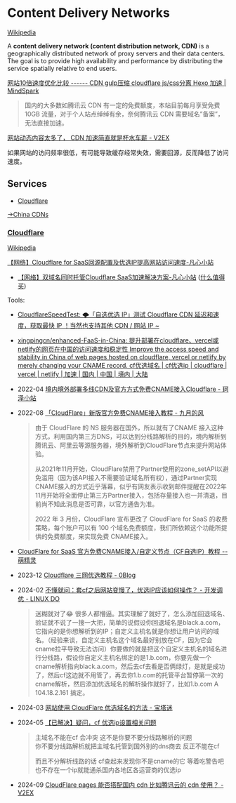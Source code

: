 # Content Delivery Networks
[Wikipedia](https://en.wikipedia.org/wiki/Content_delivery_network)

A **content delivery network (content distribution network, CDN)** is a geographically distributed network of proxy servers and their data centers. The goal is to provide high availability and performance by distributing the service spatially relative to end users.

[网站10倍速度优化比较 ------ CDN gulp压缩 cloudflare js/css分离 Hexo 加速 | MindSpark](https://wivwiv.com/post/speed-up-website-loading/)
> 国内的大多数如腾讯云 CDN 有一定的免费额度，本站目前每月享受免费 10GB 流量，对于个人站点绰绰有余，奈何腾讯云 CDN 需要域名”备案”，无法直接加速。

[网站动态内容太多了， CDN 加速简直就是杯水车薪 - V2EX](https://www.v2ex.com/t/1086066)

如果网站的访问频率很低，有可能导致缓存经常失效，需要回源，反而降低了访问速度。

## Services
- [Cloudflare](#cloudflare)

[→China CDNs](China.md)

### [Cloudflare](https://www.cloudflare.com/)
[Wikipedia](https://en.wikipedia.org/wiki/Cloudflare)

[【网络】Cloudflare for SaaS回源配置及优选IP提高网站访问速度-凡心小站](https://blog.2020111.xyz/archives/20240330.html)
- [【网络】双域名同时托管Cloudflare SaaS加速解决方案-凡心小站](https://blog.2020111.xyz/archives/20240518.html) ([什么值得买](https://post.smzdm.com/p/aov495g7/))

Tools:
- [CloudflareSpeedTest: 🌩「自选优选 IP」测试 Cloudflare CDN 延迟和速度，获取最快 IP ！当然也支持其他 CDN / 网站 IP ~](https://github.com/XIU2/CloudflareSpeedTest)
- [xingpingcn/enhanced-FaaS-in-China: 提升部署在cloudflare、vercel或netlify的网页在中国的访问速度和稳定性 Improve the access speed and stability in China of web pages hosted on cloudflare, vercel or netlify by merely changing your CNAME record. cf优选域名 | cf优选ip | cloudflare | vercel | netlify | 加速 | 国内 | 中国 | 境内 | 大陆](https://github.com/xingpingcn/enhanced-FaaS-in-China)

- 2022-04 [境内境外部署多线CDN及官方方式免费CNAME接入Cloudflare - 珂泽小站](https://www.kezez.com/archives/134.html)
- 2022-08 [「CloudFlare」新版官方免费CNAME接入教程 - 九月的风](https://sep.cc/cloudflare-cname.html)

  > 由于 CloudFlare 的 NS 服务器在国外，所以就有了CNAME 接入这种方式，利用国内第三方DNS，可以达到分线路解析的目的，境内解析到腾讯云、阿里云等源服务器，境外解析到CloudFlare节点来提升网站体验。
  > 
  > 从2021年11月开始，CloudFlare禁用了Partner使用的zone_setAPI以避免滥用（因为该API接入不需要验证域名所有权），通过Partner实现CNAME接入的方式近乎落幕，似乎有网友表示收到邮件提醒在2022年11月开始将全面停止第三方Partner接入，包括存量接入也一并清退，目前尚不知此消息是否可靠，以官方通告为准。
  > 
  > 2022 年 3 月份，CloudFlare 宣布更改了 CloudFlare for SaaS 的收费策略，每个账户可以有 100 个域名免费额度，我们所依赖这个功能所提供的免费额度，来实现免费 CNAME接入。

- [CloudFlare for SaaS 官方免费CNAME接入/自定义节点（CF自选IP）教程 -- 萌精灵](https://www.moeelf.com/archives/305.html)

- 2023-12 [Cloudflare 三网优选教程 - 0Blog](https://zil.ing/posts/cf%E4%BC%98%E9%80%89%E6%95%99%E7%A8%8B)
- 2024-02 [不懂就问：套cf之后网站变慢了，优选IP应该如何操作？ - 开发调优 - LINUX DO](https://linux.do/t/topic/12050)

  > 迷糊就对了:joy: 很多人都懵逼。其实理解了就好了，怎么添加回退域名、验证就不说了一搜一大把，简单的说假设你回退域名是black.a.com，它指向的是你想解析到的IP；自定义主机名就是你想让用户访问的域名。（经验来谈，自定义主机名这个域名最好别放在CF，因为它会cname拉平导致无法访问）你要做的就是把这个自定义主机名的域名进行分线路，假设你自定义主机名绑定的是1.b.com，你要先做一个cname解析指向black.a.com，然后去cf去看是否俩绿灯，是就是成功了，然后cf这边就不用管了，再去你1.b.com的托管平台暂停第一次的cname解析，然后添加优选域名的解析操作就好了，比如1.b.com A 104.18.2.161 搞定。

- 2024-03 [网站使用 CloudFlare 优选域名的方法 - 宝塔迷](https://www.baota.me/post-433.html)

- 2024-05 [【已解决】疑问，cf 优选ip设置相关问题](https://www.nodeseek.com/post-110003-1)

  > 主域名不能在cf 会冲突 这不是你要不要分线路解析的问题  
  > 你不要分线路解析就把主域名托管到国外别的dns商去 反正不能在cf  
  > 
  > 而且不分解析线路的话 cf查起来发现你不是cname的它 等着吃警告吧  
  > 也不存在一个ip就能通杀国内各地区各运营商的优选ip

- 2024-09 [CloudFlare pages 能否搭配国内 cdn 比如腾讯云的 cdn 使用？ - V2EX](https://www.v2ex.com/t/1071779)
